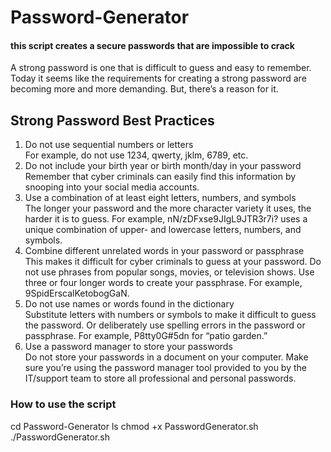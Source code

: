 # Password-Generator
#### this script creates a secure passwords that are impossible to crack 
A strong password is one that is difficult to guess and easy to remember. Today it seems like the requirements for creating a strong password are becoming more and more demanding. But, there’s a reason for it.
## Strong Password Best Practices
1. Do not use sequential numbers or letters <br/>
For example, do not use 1234, qwerty, jklm, 6789, etc.
2. Do not include your birth year or birth month/day in your password <br/>
Remember that cyber criminals can easily find this information by snooping into your social media accounts.
3. Use a combination of at least eight letters, numbers, and symbols <br/>
 The longer your password and the more character variety it uses, the harder it is to guess. For example, nN/zDFxse9JIgL9JTR3r7i? uses a unique combination of upper- and lowercase letters, numbers, and symbols.
 4. Combine different unrelated words in your password or passphrase <br/>
 This makes it difficult for cyber criminals to guess at your password. Do not use phrases from popular songs, movies, or television shows. Use three or four longer words to create your passphrase. For example, 9SpidErscalKetobogGaN.
 5. Do not use names or words found in the dictionary <br/>
Substitute letters with numbers or symbols to make it difficult to guess the password. Or deliberately use spelling errors in the password or passphrase. For example, P8tty0G#5dn for “patio garden.”
6. Use a password manager to store your passwords <br/>
 Do not store your passwords in a document on your computer. Make sure you’re using the password manager tool provided to you by the IT/support team to store all professional and personal passwords.

### How to use the script
cd Password-Generator
ls
chmod +x PasswordGenerator.sh
./PasswordGenerator.sh

